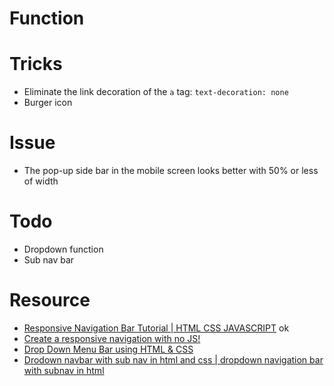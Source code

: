 # Function

# Tricks
- Eliminate the link decoration of the ```a``` tag: ```text-decoration: none```
- Burger icon

# Issue
- The pop-up side bar in the mobile screen looks better with 50% or less of width

# Todo
- Dropdown function
- Sub nav bar
# Resource
- [Responsive Navigation Bar Tutorial | HTML CSS JAVASCRIPT](https://www.youtube.com/watch?v=gXkqy0b4M5g)  ok
- [Create a responsive navigation with no JS!](https://www.youtube.com/watch?v=8QKOaTYvYUA)
- [Drop Down Menu Bar using HTML & CSS](https://www.youtube.com/watch?v=960mgtEarfs)
- [Drodown navbar with sub nav in html and css | dropdown navigation bar with subnav in html](https://www.youtube.com/watch?v=S_AuIoRLmBQ)